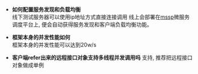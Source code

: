 - **如何配置服务发现和负载均衡**  
线下测试服务器可以使用ip地址方式直接连接调用
线上会部署在[mssp](http://git.sogou-inc.com/mssp/mssp)微服务调度平台上, 便会自动获得服务发现和客户端负载均衡功能。

- **框架本身的并发性能如何**  
框架本身的并发性能可以达到20w/s

- **客户端refer出来的远程接口对象支持多线程并发调用吗**
支持, 推荐把远程接口对象做成单例
